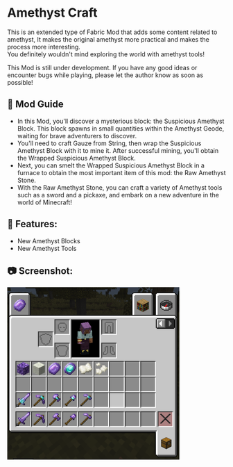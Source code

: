 # Amethyst Craft
This is an extended type of Fabric Mod that adds some content related to amethyst, It makes the original amethyst more practical and makes the process more interesting.  
You definitely wouldn't mind exploring the world with amethyst tools!

This Mod is still under development. If you have any good ideas or encounter bugs while playing, please let the author know as soon as possible!
## 🧭 Mod Guide
* In this Mod, you'll discover a mysterious block: the Suspicious Amethyst Block. This block spawns in small quantities within the Amethyst Geode, waiting for brave adventurers to discover.  
* You'll need to craft Gauze from String, then wrap the Suspicious Amethyst Block with it to mine it. After successful mining, you'll obtain the Wrapped Suspicious Amethyst Block.  
* Next, you can smelt the Wrapped Suspicious Amethyst Block in a furnace to obtain the most important item of this mod: the Raw Amethyst Stone.  
* With the Raw Amethyst Stone, you can craft a variety of Amethyst tools such as a sword and a pickaxe, and embark on a new adventure in the world of Minecraft!

## 🎯 Features:
* New Amethyst Blocks
* New Amethyst Tools

## 📷 Screenshot:
<img src="https://raw.githubusercontent.com/HopiHopy/Amethyst-Craft/1.20.1/Screenshot01.png" align="center" width="397" height="397" alt="Screenshot01">